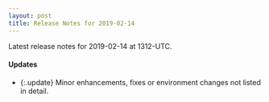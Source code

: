 ```yaml
---
layout: post
title: Release Notes for 2019-02-14
---
```


Latest release notes for 2019-02-14 at 1312-UTC.

<div class='updates' markdown='1'>

#### Updates

- {:.update} Minor enhancements, fixes or environment changes not listed in detail.

</div>


